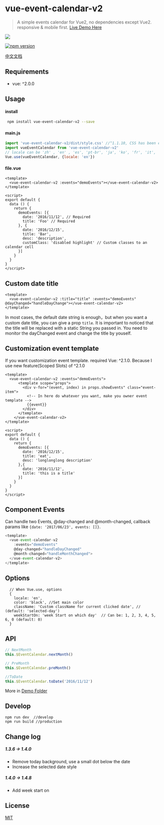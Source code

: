 # vue-event-calendar-v2

> A simple events calendar for Vue2, no dependencies except Vue2. responsive & mobile first.
> [Live Demo Here](http://geoffzhu.cn/vue-event-calendar-v2/)

![](http://o80ronwlu.bkt.clouddn.com/vue-event-calendar-v2.gif)

[![npm version](https://img.shields.io/npm/v/vue-event-calendar-v2.svg)](https://www.npmjs.com/package/vue-event-calendar-v2)

[中文文档](https://github.com/GeoffZhu/vue-event-calendar-v2/blob/master/README.zh.md)

## Requirements
- vue: ^2.0.0

## Usage
#### install

``` sh
 npm install vue-event-calendar-v2 --save
```

#### main.js

```javascript
import 'vue-event-calendar-v2/dist/style.css' //^1.1.10, CSS has been extracted as one file, so you can easily update it.
import vueEventCalendar from 'vue-event-calendar-v2'
// locale can be 'zh' , 'en' , 'es', 'pt-br', 'ja', 'ko', 'fr', 'it', 'ru', 'de', 'vi', 'ua', 'no, 'no-nn'
Vue.use(vueEventCalendar, {locale: 'en'}) 
```

#### file.vue

```vue
<template>
  <vue-event-calendar-v2 :events="demoEvents"></vue-event-calendar-v2>
</template>

<script>
export default {
  data () {
    return {
      demoEvents: [{
        date: '2016/11/12', // Required
        title: 'Foo' // Required
      }, {
        date: '2016/12/15',
        title: 'Bar',
        desc: 'description',
        customClass: 'disabled highlight' // Custom classes to an calendar cell
      }]
    }
  }
}
</script>
```

## Custom date title

```vue
<template>
  <vue-event-calendar-v2 :title="title" :events="demoEvents" @dayChanged="handleDayChange"></vue-event-calendar-v2>
</template>
```

In most cases, the default date string is enough，but when you want a custom date title, you can give a prop ```title```.
It is important to noticed that the title will be replaced with a static String you passed in. You need to monitor the dayChanged event and change the title by youself.

## Customization event template
If you want customization event template. required Vue: ^2.1.0. Because I use new feature(Scoped Slots) of ^2.1.0

```vue
<template>
  <vue-event-calendar-v2 :events="demoEvents">
      <template scope="props">
        <div v-for="(event, index) in props.showEvents" class="event-item">
          <!-- In here do whatever you want, make you owner event template -->
          {{event}}
        </div>
      </template>
    </vue-event-calendar-v2>
</template>

<script>
export default {
  data () {
    return {
      demoEvents: [{
        date: '2016/12/15',
        title: 'eat',
        desc: 'longlonglong description'
      },{
        date: '2016/11/12',
        title: 'this is a title'
      }]
    }
  }
}
</script>
```

## Component Events
Can handle two Events, @day-changed and @month-changed, callback params like ``` {date: '2017/06/23', events: []} ```.

```javascript
<template>
  <vue-event-calendar-v2
    :events="demoEvents"
    @day-changed="handleDayChanged"
    @month-changed="handleMonthChanged">
  </vue-event-calendar-v2>
</template>
```

## Options

```
  // When Vue.use, options
  {
    locale: 'en',
    color: 'black', //Set main color
    className: 'Custom className for current clicked date', // (default: 'selected-day')
    weekStartOn: 'week Start on which day'  // Can be: 1, 2, 3, 4, 5, 6, 0 (default: 0)
  }
```

## API
```javascript
// NextMonth
this.$EventCalendar.nextMonth()
```
```javascript
// PreMonth
this.$EventCalendar.preMonth()
```
```javascript
//ToDate
this.$EventCalendar.toDate('2016/11/12')
```
More in [Demo Folder](https://github.com/GeoffZhu/vue-event-calendar-v2/tree/master/demo)

## Develop
```
npm run dev  //develop
npm run build //production
```

## Change log

##### 1.3.6 -> 1.4.0

- Remove today background, use a small dot below the date
- Increase the selected date style

##### 1.4.0 -> 1.4.8

- Add week start on

## License

[MIT](https://opensource.org/licenses/MIT)
